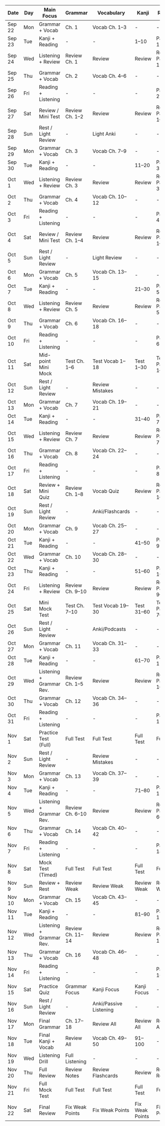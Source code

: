 | Date     | Day  | Main Focus              | Grammar       | Vocabulary      | Kanji          | Reading           | Status |
|----------|------|------------------------|---------------|-----------------|----------------|-------------------|--------|
| Sep 22   | Mon  | Grammar + Vocab        | Ch. 1         | Vocab Ch. 1–3   | -              | -                 |        |
| Sep 23   | Tue  | Kanji + Reading        | -             | -               | 1–10           | Passage 1          |        |
| Sep 24   | Wed  | Listening + Review     | Review Ch. 1  | Review          | Review         | Review Passage 1   |        |
| Sep 25   | Thu  | Grammar + Vocab        | Ch. 2         | Vocab Ch. 4–6   | -              | -                 |        |
| Sep 26   | Fri  | Reading + Listening    | -             | -               | -              | Passage 2          |        |
| Sep 27   | Sat  | Review / Mini Test     | Review Ch. 1–2| Review          | Review         | Review Passages 1–2|        |
| Sep 28   | Sun  | Rest / Light Review    | -             | Light Anki      | -              | -                 |        |
| Sep 29   | Mon  | Grammar + Vocab        | Ch. 3         | Vocab Ch. 7–9   | -              | -                 |        |
| Sep 30   | Tue  | Kanji + Reading        | -             | -               | 11–20          | Passage 3          |        |
| Oct 1    | Wed  | Listening + Review     | Review Ch. 3  | Review          | Review         | Review Passage 3   |        |
| Oct 2    | Thu  | Grammar + Vocab        | Ch. 4         | Vocab Ch. 10–12 | -              | -                 |        |
| Oct 3    | Fri  | Reading + Listening    | -             | -               | -              | Passage 4          |        |
| Oct 4    | Sat  | Review / Mini Test     | Review Ch. 1–4| Review          | Review         | Review Passages 1–4|        |
| Oct 5    | Sun  | Rest / Light Review    | -             | Light Review    | -              | -                 |        |
| Oct 6    | Mon  | Grammar + Vocab        | Ch. 5         | Vocab Ch. 13–15 | -              | -                 |        |
| Oct 7    | Tue  | Kanji + Reading        | -             | -               | 21–30          | Passage 5          |        |
| Oct 8    | Wed  | Listening + Review     | Review Ch. 5  | Review          | Review         | Review Passage 5   |        |
| Oct 9    | Thu  | Grammar + Vocab        | Ch. 6         | Vocab Ch. 16–18 | -              | -                 |        |
| Oct 10   | Fri  | Reading + Listening    | -             | -               | -              | Passage 6          |        |
| Oct 11   | Sat  | Mid-point Mini Mock    | Test Ch. 1–6  | Test Vocab 1–18 | Test 1–30      | Test Passages 1–6  |        |
| Oct 12   | Sun  | Rest / Light Review    | -             | Review Mistakes | -              | -                 |        |
| Oct 13   | Mon  | Grammar + Vocab        | Ch. 7         | Vocab Ch. 19–21 | -              | -                 |        |
| Oct 14   | Tue  | Kanji + Reading        | -             | -               | 31–40          | Passage 7          |        |
| Oct 15   | Wed  | Listening + Review     | Review Ch. 7  | Review          | Review         | Review Passage 7   |        |
| Oct 16   | Thu  | Grammar + Vocab        | Ch. 8         | Vocab Ch. 22–24 | -              | -                 |        |
| Oct 17   | Fri  | Reading + Listening    | -             | -               | -              | Passage 8          |        |
| Oct 18   | Sat  | Review + Mini Quiz     | Review Ch. 1–8| Vocab Quiz      | Review         | Review Passages 1–8|        |
| Oct 19   | Sun  | Rest / Light Review    | -             | Anki/Flashcards | -              | -                 |        |
| Oct 20   | Mon  | Grammar + Vocab        | Ch. 9         | Vocab Ch. 25–27 | -              | -                 |        |
| Oct 21   | Tue  | Kanji + Reading        | -             | -               | 41–50          | Passage 9          |        |
| Oct 22   | Wed  | Grammar + Vocab        | Ch. 10        | Vocab Ch. 28–30 | -              | -                 |        |
| Oct 23   | Thu  | Kanji + Reading        | -             | -               | 51–60          | Passage 10         |        |
| Oct 24   | Fri  | Listening + Review     | Review Ch. 9–10| Review          | Review         | Review Passages 9–10|      |
| Oct 25   | Sat  | Mini Mock Test         | Test Ch. 7–10 | Test Vocab 19–30| Test 31–60     | Test Passages 7–10 |        |
| Oct 26   | Sun  | Rest / Light Review    | -             | Anki/Podcasts   | -              | -                 |        |
| Oct 27   | Mon  | Grammar + Vocab        | Ch. 11        | Vocab Ch. 31–33 | -              | -                 |        |
| Oct 28   | Tue  | Kanji + Reading        | -             | -               | 61–70          | Passage 11         |        |
| Oct 29   | Wed  | Listening + Grammar Rev.| Review Ch. 1–5| Review          | Review         | Review Passages 1–5|       |
| Oct 30   | Thu  | Grammar + Vocab        | Ch. 12        | Vocab Ch. 34–36 | -              | -                 |        |
| Oct 31   | Fri  | Reading + Listening    | -             | -               | -              | Passage 12         |        |
| Nov 1    | Sat  | Practice Test (Full)   | Full Test     | Full Test       | Full Test      | Full Test          |        |
| Nov 2    | Sun  | Rest / Light Review    | -             | Review Mistakes | -              | -                 |        |
| Nov 3    | Mon  | Grammar + Vocab        | Ch. 13        | Vocab Ch. 37–39 | -              | -                 |        |
| Nov 4    | Tue  | Kanji + Reading        | -             | -               | 71–80          | Passage 13         |        |
| Nov 5    | Wed  | Listening + Grammar Rev.| Review Ch. 6–10| Review          | Review         | Review Passages 6–10|      |
| Nov 6    | Thu  | Grammar + Vocab        | Ch. 14        | Vocab Ch. 40–42 | -              | -                 |        |
| Nov 7    | Fri  | Reading + Listening    | -             | -               | -              | Passage 14         |        |
| Nov 8    | Sat  | Mock Test (Timed)      | Full Test     | Full Test       | Full Test      | Full Test          |        |
| Nov 9    | Sun  | Review + Rest          | Review Weak   | Review Weak     | Review Weak    | Review Weak        |        |
| Nov 10   | Mon  | Grammar + Vocab        | Ch. 15        | Vocab Ch. 43–45 | -              | -                 |        |
| Nov 11   | Tue  | Kanji + Reading        | -             | -               | 81–90          | Passage 15         |        |
| Nov 12   | Wed  | Listening + Grammar Rev.| Review Ch. 11–14| Review          | Review         | Review Passages 11–15|     |
| Nov 13   | Thu  | Grammar + Vocab        | Ch. 16        | Vocab Ch. 46–48 | -              | -                 |        |
| Nov 14   | Fri  | Reading + Listening    | -             | -               | -              | Passage 16         |        |
| Nov 15   | Sat  | Practice Quiz          | Grammar Focus | Kanji Focus     | Kanji Focus    | -                  |        |
| Nov 16   | Sun  | Rest / Light Review    | -             | Anki/Passive Listening | -         | -                  |        |
| Nov 17   | Mon  | Final Grammar          | Ch. 17–18     | Review All      | Review All     | Review All         |        |
| Nov 18   | Tue  | Final Kanji + Vocab    | Review All    | Vocab Ch. 49–50| 91–100         | -                  |        |
| Nov 19   | Wed  | Listening Drill        | Full Listening| -               | -              | -                  |        |
| Nov 20   | Thu  | Full Review            | Review Notes  | Review Flashcards| Review        | Review Reading     |        |
| Nov 21   | Fri  | Full Mock Test         | Full Test     | Full Test       | Full Test      | Full Test          |        |
| Nov 22   | Sat  | Final Review           | Fix Weak Points| Fix Weak Points | Fix Weak Points| Fix Weak Points    |        |
